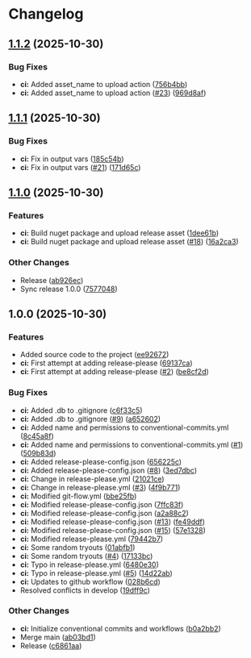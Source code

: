 # Changelog

## [1.1.2](https://github.com/bmartens88/TesterkeTest/compare/v1.1.1...v1.1.2) (2025-10-30)


### Bug Fixes

* **ci:** Added asset_name to upload action ([756b4bb](https://github.com/bmartens88/TesterkeTest/commit/756b4bb435a921fabcfd0445ba2523e20c956cd5))
* **ci:** Added asset_name to upload action ([#23](https://github.com/bmartens88/TesterkeTest/issues/23)) ([969d8af](https://github.com/bmartens88/TesterkeTest/commit/969d8af2a1d11bd7f691453df29ee10bae2d0653))

## [1.1.1](https://github.com/bmartens88/TesterkeTest/compare/v1.1.0...v1.1.1) (2025-10-30)


### Bug Fixes

* **ci:** Fix in output vars ([185c54b](https://github.com/bmartens88/TesterkeTest/commit/185c54be26cae9415103d9b957d85f90375addf6))
* **ci:** Fix in output vars ([#21](https://github.com/bmartens88/TesterkeTest/issues/21)) ([171d65c](https://github.com/bmartens88/TesterkeTest/commit/171d65c17f3523895efc7f38d54cab7819f6b52d))

## [1.1.0](https://github.com/bmartens88/TesterkeTest/compare/v1.0.0...v1.1.0) (2025-10-30)


### Features

* **ci:** Build nuget package and upload release asset ([1dee61b](https://github.com/bmartens88/TesterkeTest/commit/1dee61b25e80f9c82648b978d9d39085751db07c))
* **ci:** Build nuget package and upload release asset ([#18](https://github.com/bmartens88/TesterkeTest/issues/18)) ([16a2ca3](https://github.com/bmartens88/TesterkeTest/commit/16a2ca3703c8ec20e9678a2b16704c25494c207c))


### Other Changes

* Release ([ab926ec](https://github.com/bmartens88/TesterkeTest/commit/ab926ec46d9be37e0348cfe3134546cd746ed7b9))
* Sync release 1.0.0 ([7577048](https://github.com/bmartens88/TesterkeTest/commit/75770489143c29539247db13ef735985acdb7cdc))

## 1.0.0 (2025-10-30)


### Features

* Added source code to the project ([ee92672](https://github.com/bmartens88/TesterkeTest/commit/ee92672df9d40dde9f11795fc21fada04c3ab8fb))
* **ci:** First attempt at adding release-please ([69137ca](https://github.com/bmartens88/TesterkeTest/commit/69137ca9c9697b8698cc7732795d46fb67646b03))
* **ci:** First attempt at adding release-please ([#2](https://github.com/bmartens88/TesterkeTest/issues/2)) ([be8cf2d](https://github.com/bmartens88/TesterkeTest/commit/be8cf2d398ef40ac0669b65fa16b7b8b0e847392))


### Bug Fixes

* **ci:** Added .db to .gitignore ([c6f33c5](https://github.com/bmartens88/TesterkeTest/commit/c6f33c55bc4ff3dc10c8eefccea794c99f2ddda9))
* **ci:** Added .db to .gitignore ([#9](https://github.com/bmartens88/TesterkeTest/issues/9)) ([a652602](https://github.com/bmartens88/TesterkeTest/commit/a652602ce03577298478c16c53e1c7f32b8c2b6b))
* **ci:** Added name and permissions to conventional-commits.yml ([8c45a8f](https://github.com/bmartens88/TesterkeTest/commit/8c45a8f8dcc041e49c4082d5e72207d47510520f))
* **ci:** Added name and permissions to conventional-commits.yml ([#1](https://github.com/bmartens88/TesterkeTest/issues/1)) ([509b83d](https://github.com/bmartens88/TesterkeTest/commit/509b83d10c96d54bd0d924096c2a84823386bdb2))
* **ci:** Added release-please-config.json ([656225c](https://github.com/bmartens88/TesterkeTest/commit/656225c6830955ff3eb42f725e89423dee065f6b))
* **ci:** Added release-please-config.json ([#8](https://github.com/bmartens88/TesterkeTest/issues/8)) ([3ed7dbc](https://github.com/bmartens88/TesterkeTest/commit/3ed7dbc9f2238ae1d95cffb30a36a4f452110f43))
* **ci:** Change in release-please.yml ([21021ce](https://github.com/bmartens88/TesterkeTest/commit/21021ce3cd14fc83f8e926acb10fc211fe4cd46e))
* **ci:** Change in release-please.yml ([#3](https://github.com/bmartens88/TesterkeTest/issues/3)) ([4f9b771](https://github.com/bmartens88/TesterkeTest/commit/4f9b771f7717048fad5d2a60ef11f74e1ed05373))
* **ci:** Modified git-flow.yml ([bbe25fb](https://github.com/bmartens88/TesterkeTest/commit/bbe25fbb44ca966702a8c8050a1ba901e3e7145e))
* **ci:** Modified release-please-config.json ([7ffc83f](https://github.com/bmartens88/TesterkeTest/commit/7ffc83ff7203032a65f9bc2fa42e3fdea4cab45b))
* **ci:** Modified release-please-config.json ([a2a88c2](https://github.com/bmartens88/TesterkeTest/commit/a2a88c252f680a68eb822ae8a4abc6d554628cae))
* **ci:** Modified release-please-config.json ([#13](https://github.com/bmartens88/TesterkeTest/issues/13)) ([fe49ddf](https://github.com/bmartens88/TesterkeTest/commit/fe49ddfc26e18aa89166eb7f06e8cafff5718e74))
* **ci:** Modified release-please-config.json ([#15](https://github.com/bmartens88/TesterkeTest/issues/15)) ([57e1328](https://github.com/bmartens88/TesterkeTest/commit/57e13287369831252598db2f09c71a2257314222))
* **ci:** Modified release-please.yml ([79442b7](https://github.com/bmartens88/TesterkeTest/commit/79442b722cebbac73da8e7456bdef4ec82686763))
* **ci:** Some random tryouts ([01abfb1](https://github.com/bmartens88/TesterkeTest/commit/01abfb165ed4ff1e91638a8c534f36ba3df19cd0))
* **ci:** Some random tryouts ([#4](https://github.com/bmartens88/TesterkeTest/issues/4)) ([17133bc](https://github.com/bmartens88/TesterkeTest/commit/17133bc2c073a48e2d592be0991fcff044f0cea9))
* **ci:** Typo in release-please.yml ([6480e30](https://github.com/bmartens88/TesterkeTest/commit/6480e30d785a61780cd4faa6190b5bfe7b13364d))
* **ci:** Typo in release-please.yml ([#5](https://github.com/bmartens88/TesterkeTest/issues/5)) ([14d22ab](https://github.com/bmartens88/TesterkeTest/commit/14d22abcbb0b4ba179a35095880a0bd73e40a6ba))
* **ci:** Updates to github workflow ([028b6cd](https://github.com/bmartens88/TesterkeTest/commit/028b6cdd619450bdae533e44aa9df05a70601a7e))
* Resolved conflicts in develop ([19dff9c](https://github.com/bmartens88/TesterkeTest/commit/19dff9cd68e285faad0893b774ccdcd1daaf514b))


### Other Changes

* **ci:** Initialize conventional commits and workflows ([b0a2bb2](https://github.com/bmartens88/TesterkeTest/commit/b0a2bb26232f917a65d45f41994595955751b4ed))
* Merge main ([ab03bd1](https://github.com/bmartens88/TesterkeTest/commit/ab03bd12c2dc669364d4763766c5512e7f1e73bb))
* Release ([c6861aa](https://github.com/bmartens88/TesterkeTest/commit/c6861aa40b21594a2aece73ccb27e191823871e6))
